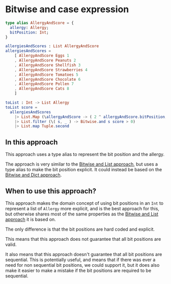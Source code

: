 # Bitwise and case expression

```elm
type alias AllergyAndScore = {
  allergy: Allergy;
  bitPosition: Int;
}

allergiesAndScores : List AllergyAndScore
allergiesAndScores =
    [ AllergyAndScore Eggs 1
    , AllergyAndScore Peanuts 2
    , AllergyAndScore Shellfish 3
    , AllergyAndScore Strawberries 4
    , AllergyAndScore Tomatoes 5
    , AllergyAndScore Chocolate 6
    , AllergyAndScore Pollen 7
    , AllergyAndScore Cats 8
    ]

toList : Int -> List Allergy
toList score =
  allergiesAndScores
    |> List.Map (\allergyAndScore -> ( 2 ^ allergyAndScore.bitPosition, allergyAndScore.allergy ))
    |> List.filter (\( s, _ ) -> Bitwise.and s score > 0)
    |> List.map Tuple.second
```

## In this approach

This approach uses a type alias to represent the bit position and the allergy.

The approach is very similar to the [Bitwise and List approach][bitwise-and-list], but uses a type alias to make the bit position explicit. It could instead be based on the [Bitwise and Dict approach][bitwise-and-dict].

## When to use this approach?

This approach makes the domain concept of using bit positions in an `Int` to represent a list of `Allergy` more explicit, and is the best approach for this, but otherwise shares most of the same properties as the [Bitwise and List approach][bitwise-and-list] it is based on.

The only difference is that the bit positions are hard coded and explicit.

This means that this approach does not guarantee that all bit positions are valid.

It also means that this approach doesn't guarantee that all bit positions are sequential.
This is potentially useful, and means that if there was ever a need for non sequential bit positions, we could support it, but it does also make it easier to make a mistake if the bit positions are required to be sequential.

[bitwise-and-list]:
  https://exercism.org/tracks/elm/exercises/allergies/approaches/bitwise-and-list
  "Approach: Bitwise and List"
[bitwise-and-dict]:
  https://exercism.org/tracks/elm/exercises/allergies/approaches/bitwise-and-dict
  "Approach: Bitwise and Dict"
